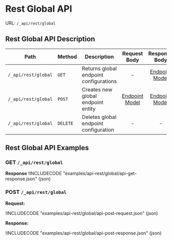 # Rest Global API

URL: `/_api/rest/global`

## Rest Global API Description

| Path                | Method   | Description                            |                Request Body                 |                Response Body                | Success Status | Failed Status |
| ------------------- | -------- | -------------------------------------- | :-----------------------------------------: | :-----------------------------------------: | :------------: | :-----------: |
| `/_api/rest/global` | `GET`    | Returns global endpoint configurations |                      -                      | [Endpoint Model](#restendpointrequestmodel) |    **200**     |       -       |
| `/_api/rest/global` | `POST`   | Creates new global endpoint entity     | [Endpoint Model](#restendpointrequestmodel) | [Endpoint Model](#restendpointrequestmodel) |    **201**     |       -       |
| `/_api/rest/global` | `DELETE` | Deletes global endpoint configuration  |                      -                      |                      -                      |    **204**     |       -       |

## Rest Global API Examples

### GET `/_api/rest/global`

**Response**
!INCLUDECODE "examples/api-rest/global/api-get-response.json" (json)

### POST `/_api/rest/global`

**Request:**

!INCLUDECODE "examples/api-rest/global/api-post-request.json" (json)

**Response:**

!INCLUDECODE "examples/api-rest/global/api-post-response.json" (json)
